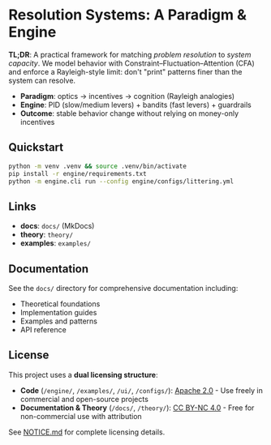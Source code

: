 # Resolution Systems: A Paradigm & Engine

**TL;DR**: A practical framework for matching *problem resolution* to *system capacity*.
We model behavior with Constraint–Fluctuation–Attention (CFA) and enforce a Rayleigh-style
limit: don't "print" patterns finer than the system can resolve.

- **Paradigm**: optics → incentives → cognition (Rayleigh analogies)
- **Engine**: PID (slow/medium levers) + bandits (fast levers) + guardrails
- **Outcome**: stable behavior change without relying on money-only incentives

## Quickstart
```bash
python -m venv .venv && source .venv/bin/activate
pip install -r engine/requirements.txt
python -m engine.cli run --config engine/configs/littering.yml
```

## Links

- **docs**: `docs/` (MkDocs)
- **theory**: `theory/`
- **examples**: `examples/`

## Documentation
See the `docs/` directory for comprehensive documentation including:
- Theoretical foundations
- Implementation guides
- Examples and patterns
- API reference

## License

This project uses a **dual licensing structure**:

- **Code** (`/engine/`, `/examples/`, `/ui/`, `/configs/`): [Apache 2.0](LICENSE-CODE) - Use freely in commercial and open-source projects
- **Documentation & Theory** (`/docs/`, `/theory/`): [CC BY-NC 4.0](LICENSE-DOCS) - Free for non-commercial use with attribution

See [NOTICE.md](NOTICE.md) for complete licensing details.
